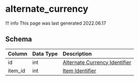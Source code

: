 # alternate_currency

!!! info
	This page was last generated 2022.06.17

## Schema

| Column | Data Type | Description |
| :--- | :--- | :--- |
| id | int | [Alternate Currency Identifier](../../../../server/items/alternate-currencies) |
| item_id | int | [Item Identifier](items.md) |

